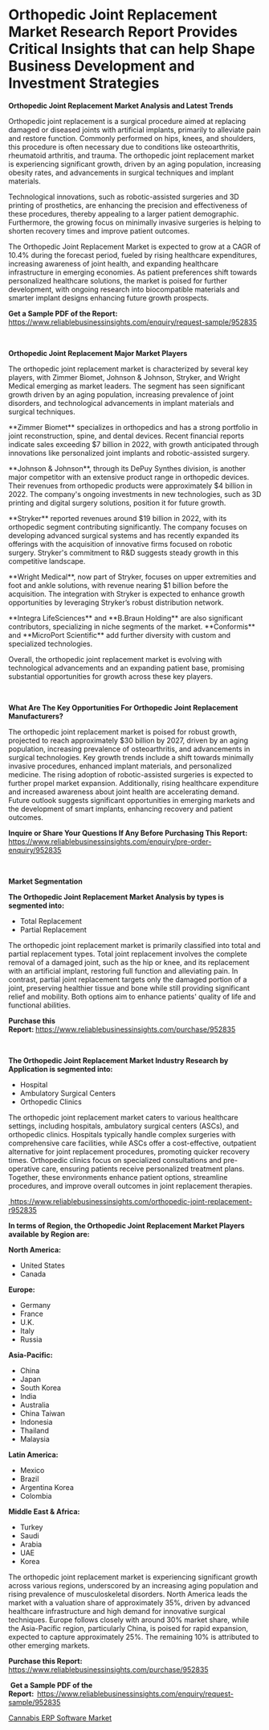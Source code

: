 <p><h1>Orthopedic Joint Replacement Market Research Report Provides Critical Insights that can help Shape Business Development and Investment Strategies</h1></p><p><strong>Orthopedic Joint Replacement Market Analysis and Latest Trends</strong></p>
<p><p>Orthopedic joint replacement is a surgical procedure aimed at replacing damaged or diseased joints with artificial implants, primarily to alleviate pain and restore function. Commonly performed on hips, knees, and shoulders, this procedure is often necessary due to conditions like osteoarthritis, rheumatoid arthritis, and trauma. The orthopedic joint replacement market is experiencing significant growth, driven by an aging population, increasing obesity rates, and advancements in surgical techniques and implant materials. </p><p>Technological innovations, such as robotic-assisted surgeries and 3D printing of prosthetics, are enhancing the precision and effectiveness of these procedures, thereby appealing to a larger patient demographic. Furthermore, the growing focus on minimally invasive surgeries is helping to shorten recovery times and improve patient outcomes. </p><p>The Orthopedic Joint Replacement Market is expected to grow at a CAGR of 10.4% during the forecast period, fueled by rising healthcare expenditures, increasing awareness of joint health, and expanding healthcare infrastructure in emerging economies. As patient preferences shift towards personalized healthcare solutions, the market is poised for further development, with ongoing research into biocompatible materials and smarter implant designs enhancing future growth prospects.</p></p>
<p><strong>Get a Sample PDF of the Report:&nbsp;</strong> <a href="https://www.reliablebusinessinsights.com/enquiry/request-sample/952835?utm_campaign=3051&utm_medium=2&utm_source=Github&utm_content=ia&utm_term=06032025&utm_id=orthopedic-joint-replacement">https://www.reliablebusinessinsights.com/enquiry/request-sample/952835</a></p>
<p>&nbsp;</p>
<p><strong>Orthopedic Joint Replacement Major Market Players</strong></p>
<p><p>The orthopedic joint replacement market is characterized by several key players, with Zimmer Biomet, Johnson & Johnson, Stryker, and Wright Medical emerging as market leaders. The segment has seen significant growth driven by an aging population, increasing prevalence of joint disorders, and technological advancements in implant materials and surgical techniques.</p><p>**Zimmer Biomet** specializes in orthopedics and has a strong portfolio in joint reconstruction, spine, and dental devices. Recent financial reports indicate sales exceeding $7 billion in 2022, with growth anticipated through innovations like personalized joint implants and robotic-assisted surgery.</p><p>**Johnson & Johnson**, through its DePuy Synthes division, is another major competitor with an extensive product range in orthopedic devices. Their revenues from orthopedic products were approximately $4 billion in 2022. The company's ongoing investments in new technologies, such as 3D printing and digital surgery solutions, position it for future growth.</p><p>**Stryker** reported revenues around $19 billion in 2022, with its orthopedic segment contributing significantly. The company focuses on developing advanced surgical systems and has recently expanded its offerings with the acquisition of innovative firms focused on robotic surgery. Stryker's commitment to R&D suggests steady growth in this competitive landscape.</p><p>**Wright Medical**, now part of Stryker, focuses on upper extremities and foot and ankle solutions, with revenue nearing $1 billion before the acquisition. The integration with Stryker is expected to enhance growth opportunities by leveraging Stryker’s robust distribution network.</p><p>**Integra LifeSciences** and **B.Braun Holding** are also significant contributors, specializing in niche segments of the market. **Conformis** and **MicroPort Scientific** add further diversity with custom and specialized technologies.</p><p>Overall, the orthopedic joint replacement market is evolving with technological advancements and an expanding patient base, promising substantial opportunities for growth across these key players.</p></p>
<p>&nbsp;</p>
<p><strong>What Are The Key Opportunities For Orthopedic Joint Replacement Manufacturers?</strong></p>
<p><p>The orthopedic joint replacement market is poised for robust growth, projected to reach approximately $30 billion by 2027, driven by an aging population, increasing prevalence of osteoarthritis, and advancements in surgical technologies. Key growth trends include a shift towards minimally invasive procedures, enhanced implant materials, and personalized medicine. The rising adoption of robotic-assisted surgeries is expected to further propel market expansion. Additionally, rising healthcare expenditure and increased awareness about joint health are accelerating demand. Future outlook suggests significant opportunities in emerging markets and the development of smart implants, enhancing recovery and patient outcomes.</p></p>
<p><strong>Inquire or Share Your Questions If Any Before Purchasing This Report:</strong> <a href="https://www.reliablebusinessinsights.com/enquiry/pre-order-enquiry/952835?utm_campaign=3051&utm_medium=2&utm_source=Github&utm_content=ia&utm_term=06032025&utm_id=orthopedic-joint-replacement">https://www.reliablebusinessinsights.com/enquiry/pre-order-enquiry/952835</a></p>
<p>&nbsp;</p>
<p><strong>Market Segmentation</strong></p>
<p><strong>The Orthopedic Joint Replacement Market Analysis by types is segmented into:</strong></p>
<p><ul><li>Total Replacement</li><li>Partial Replacement</li></ul></p>
<p><p>The orthopedic joint replacement market is primarily classified into total and partial replacement types. Total joint replacement involves the complete removal of a damaged joint, such as the hip or knee, and its replacement with an artificial implant, restoring full function and alleviating pain. In contrast, partial joint replacement targets only the damaged portion of a joint, preserving healthier tissue and bone while still providing significant relief and mobility. Both options aim to enhance patients' quality of life and functional abilities.</p></p>
<p><strong>Purchase this Report:&nbsp;</strong><a href="https://www.reliablebusinessinsights.com/purchase/952835?utm_campaign=3051&utm_medium=2&utm_source=Github&utm_content=ia&utm_term=06032025&utm_id=orthopedic-joint-replacement">https://www.reliablebusinessinsights.com/purchase/952835</a></p>
<p>&nbsp;</p>
<p><strong>The Orthopedic Joint Replacement Market Industry Research by Application is segmented into:</strong></p>
<p><ul><li>Hospital</li><li>Ambulatory Surgical Centers</li><li>Orthopedic Clinics</li></ul></p>
<p><p>The orthopedic joint replacement market caters to various healthcare settings, including hospitals, ambulatory surgical centers (ASCs), and orthopedic clinics. Hospitals typically handle complex surgeries with comprehensive care facilities, while ASCs offer a cost-effective, outpatient alternative for joint replacement procedures, promoting quicker recovery times. Orthopedic clinics focus on specialized consultations and pre-operative care, ensuring patients receive personalized treatment plans. Together, these environments enhance patient options, streamline procedures, and improve overall outcomes in joint replacement therapies.</p></p>
<p><a href="https://www.reliablebusinessinsights.com/orthopedic-joint-replacement-r952835?utm_campaign=3051&utm_medium=2&utm_source=Github&utm_content=ia&utm_term=06032025&utm_id=orthopedic-joint-replacement">&nbsp;https://www.reliablebusinessinsights.com/orthopedic-joint-replacement-r952835</a></p>
<p><strong>In terms of Region, the Orthopedic Joint Replacement Market Players available by Region are:</strong></p>
<p>
    <p> <strong> North America: </strong>
        <ul>
            <li>United States</li>
            <li>Canada</li>
        </ul>
        </p> 
    <p> <strong> Europe: </strong>
        <ul>
            <li>Germany</li>
            <li>France</li>
            <li>U.K.</li>
            <li>Italy</li>
            <li>Russia</li>
        </ul>
        </p> 
    <p> <strong> Asia-Pacific: </strong>
        <ul>
            <li>China</li>
            <li>Japan</li>
            <li>South Korea</li>
            <li>India</li>
            <li>Australia</li>
            <li>China Taiwan</li>
            <li>Indonesia</li>
            <li>Thailand</li>
            <li>Malaysia</li>
        </ul>
        </p> 
    <p> <strong> Latin America: </strong>
        <ul>
            <li>Mexico</li>
            <li>Brazil</li>
            <li>Argentina Korea</li>
            <li>Colombia</li>
        </ul>
        </p> 
    <p> <strong> Middle East & Africa: </strong>
        <ul>
            <li>Turkey</li>
            <li>Saudi</li>
            <li>Arabia</li>
            <li>UAE</li>
            <li>Korea</li>
        </ul>
    </p>
    </p>
<p><p>The orthopedic joint replacement market is experiencing significant growth across various regions, underscored by an increasing aging population and rising prevalence of musculoskeletal disorders. North America leads the market with a valuation share of approximately 35%, driven by advanced healthcare infrastructure and high demand for innovative surgical techniques. Europe follows closely with around 30% market share, while the Asia-Pacific region, particularly China, is poised for rapid expansion, expected to capture approximately 25%. The remaining 10% is attributed to other emerging markets.</p></p>
<p><strong>Purchase this Report: </strong><a href="https://www.reliablebusinessinsights.com/purchase/952835?utm_campaign=3051&utm_medium=2&utm_source=Github&utm_content=ia&utm_term=06032025&utm_id=orthopedic-joint-replacement">https://www.reliablebusinessinsights.com/purchase/952835</a></p>
<p>&nbsp;<strong>Get a Sample PDF of the Report:&nbsp;&nbsp;</strong><a href="https://www.reliablebusinessinsights.com/enquiry/request-sample/952835?utm_campaign=3051&utm_medium=2&utm_source=Github&utm_content=ia&utm_term=06032025&utm_id=orthopedic-joint-replacement">https://www.reliablebusinessinsights.com/enquiry/request-sample/952835</a></p>
<p><strong></strong></p>
<p><p><a href="https://github.com/haaszgettre6/Market-Research-Report-List-1/blob/main/cannabis-erp-software-market.md?utm_campaign=3051&utm_medium=2&utm_source=Github&utm_content=ia&utm_term=06032025&utm_id=orthopedic-joint-replacement">Cannabis ERP Software Market</a></p></p>